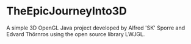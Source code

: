 # TheEpicJourneyInto3D

A simple 3D OpenGL Java project developed by Alfred 'SK' Sporre and Edvard Thörnros using the open source library LWJGL. 
